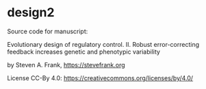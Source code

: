# design2
Source code for manuscript:

Evolutionary design of regulatory control. II. Robust error-correcting feedback increases genetic and phenotypic variability

by Steven A. Frank, https://stevefrank.org

License CC-By 4.0: https://creativecommons.org/licenses/by/4.0/
